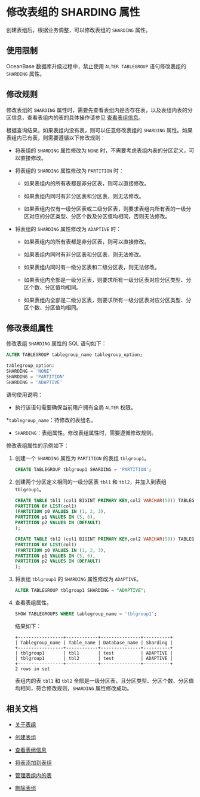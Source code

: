 # 修改表组的 SHARDING 属性

创建表组后，根据业务调整，可以修改表组的 `SHARDING` 属性。

## 使用限制

OceanBase 数据库升级过程中，禁止使用 `ALTER TABLEGROUP` 语句修改表组的 `SHARDING` 属性。

## 修改规则

修改表组的 `SHARDING` 属性时，需要先查看表组内是否存在表，以及表组内表的分区信息，查看表组内的表的具体操作请参见 [查看表组信息](../400.manage-table-groups-of-mysql-mode/300.view-the-information-of-a-table-group-of-mysql-mode.md)。

根据查询结果，如果表组内没有表，则可以任意修改表组的 `SHARDING` 属性。如果表组内已有表，则需要遵循以下修改规则：

* 将表组的 `SHARDING` 属性修改为 `NONE` 时，不需要考虑表组内表的分区定义，可以直接修改。

* 将表组的 `SHARDING` 属性修改为 `PARTITION` 时：

  * 如果表组内的所有表都是非分区表，则可以直接修改。

  * 如果表组内同时有非分区表和分区表，则无法修改。

  * 如果表组内仅有一级分区表或二级分区表，则要求表组内所有表的一级分区对应的分区类型、分区个数及分区值均相同，否则无法修改。

* 将表组的 `SHARDING` 属性修改为 `ADAPTIVE` 时：

  * 如果表组内的所有表都是非分区表，则可以直接修改。

  * 如果表组内同时有非分区表和分区表，则无法修改。

  * 如果表组内同时有一级分区表和二级分区表，则无法修改。

  * 如果表组内全部是一级分区表，则要求所有一级分区表对应分区类型、分区个数、分区值均相同。

  * 如果表组内全部是二级分区表，则要求所有一级分区表对应分区类型、分区个数、分区值均相同。

## 修改表组属性

修改表组 `SHARDING` 属性的 SQL 语句如下：

```sql
ALTER TABLEGROUP tablegroup_name tablegroup_option;

tablegroup_option:
SHARDING = 'NONE'
SHARDING = 'PARTITION'
SHARDING = 'ADAPTIVE'
```

语句使用说明：

* 执行该语句需要确保当前用户拥有全局 `ALTER` 权限。

*`tablegroup_name`：待修改的表组名。

* `SHARDING`：表组属性。修改表组属性时，需要遵循修改规则。

修改表组属性的示例如下：

1. 创建一个 `SHARDING` 属性为 `PARTITION` 的表组 `tblgroup1`。

   ```sql
   CREATE TABLEGROUP tblgroup1 SHARDING = 'PARTITION'; 
   ```

2. 创建两个分区定义相同的一级分区表 `tbl1` 和 `tbl2`，并加入到表组 `tblgroup1`。

   ```sql
   CREATE TABLE tbl1 (col1 BIGINT PRIMARY KEY,col2 VARCHAR(50)) TABLEGROUP = tblgroup1
   PARTITION BY LIST(col1)
   (PARTITION p0 VALUES IN (1, 2, 3),
   PARTITION p1 VALUES IN (5, 6),
   PARTITION p2 VALUES IN (DEFAULT)
   );
   ```

   ```sql
   CREATE TABLE tbl2 (col1 BIGINT PRIMARY KEY,col2 VARCHAR(50)) TABLEGROUP = tblgroup1
   PARTITION BY LIST(col1)
   (PARTITION p0 VALUES IN (1, 2, 3),
   PARTITION p1 VALUES IN (5, 6),
   PARTITION p2 VALUES IN (DEFAULT)
   );
   ```

3. 将表组 `tblgroup1` 的 `SHARDING` 属性修改为 `ADAPTIVE`。

   ```sql
   ALTER TABLEGROUP tblgroup1 SHARDING = "ADAPTIVE";
   ```

4. 查看表组属性。

   ```sql
   SHOW TABLEGROUPS WHERE tablegroup_name = 'tblgroup1';
   ```

   结果如下：

   ```shell
   +-----------------+------------+---------------+----------+
   | Tablegroup_name | Table_name | Database_name | Sharding |
   +-----------------+------------+---------------+----------+
   | tblgroup1       | tbl1       | test          | ADAPTIVE |
   | tblgroup1       | tbl2       | test          | ADAPTIVE |
   +-----------------+------------+---------------+----------+
   2 rows in set
   ```

   表组内的表 `tbl1` 和 `tbl2` 全部是一级分区表，且分区类型、分区个数、分区值均相同，符合修改规则，`SHARDING` 属性修改成功。

## 相关文档

* [关于表组](../400.manage-table-groups-of-mysql-mode/100.about-table-groups-of-mysql-mode.md)

* [创建表组](../400.manage-table-groups-of-mysql-mode/200.create-a-table-group-of-mysql-mode.md)

* [查看表组信息](../400.manage-table-groups-of-mysql-mode/300.view-the-information-of-a-table-group-of-mysql-mode.md)

* [将表添加到表组](../400.manage-table-groups-of-mysql-mode/400.add-tables-to-a-table-group-of-mysql-mode.md)

* [管理表组内的表](../400.manage-table-groups-of-mysql-mode/600.manage-tables-within-a-table-group-of-mysql-mode.md)

* [删除表组](../400.manage-table-groups-of-mysql-mode/700.delete-a-table-group-of-mysql-mode.md)
